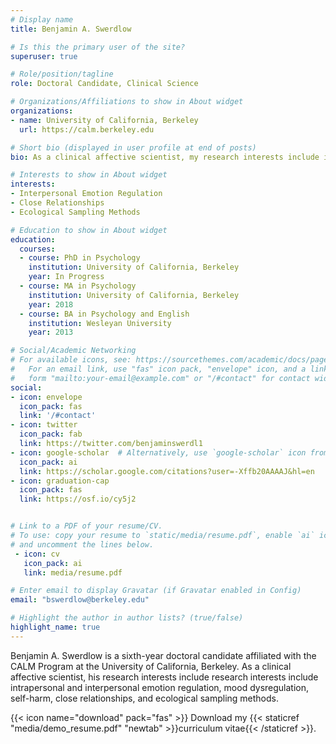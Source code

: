 ```yaml
---
# Display name
title: Benjamin A. Swerdlow

# Is this the primary user of the site?
superuser: true

# Role/position/tagline
role: Doctoral Candidate, Clinical Science

# Organizations/Affiliations to show in About widget
organizations:
- name: University of California, Berkeley
  url: https://calm.berkeley.edu

# Short bio (displayed in user profile at end of posts)
bio: As a clinical affective scientist, my research interests include intrapersonal and interpersonal emotion regulation, mood dysregulation, self-harm, close relationships, and ecological sampling methods. 

# Interests to show in About widget
interests:
- Interpersonal Emotion Regulation
- Close Relationships
- Ecological Sampling Methods

# Education to show in About widget
education:
  courses:
  - course: PhD in Psychology
    institution: University of California, Berkeley
    year: In Progress
  - course: MA in Psychology
    institution: University of California, Berkeley
    year: 2018
  - course: BA in Psychology and English
    institution: Wesleyan University
    year: 2013

# Social/Academic Networking
# For available icons, see: https://sourcethemes.com/academic/docs/page-builder/#icons
#   For an email link, use "fas" icon pack, "envelope" icon, and a link in the
#   form "mailto:your-email@example.com" or "/#contact" for contact widget.
social:
- icon: envelope
  icon_pack: fas
  link: '/#contact'
- icon: twitter
  icon_pack: fab
  link: https://twitter.com/benjaminswerdl1
- icon: google-scholar  # Alternatively, use `google-scholar` icon from `ai` icon pack
  icon_pack: ai
  link: https://scholar.google.com/citations?user=-Xffb20AAAAJ&hl=en
- icon: graduation-cap
  icon_pack: fas
  link: https://osf.io/cy5j2


# Link to a PDF of your resume/CV.
# To use: copy your resume to `static/media/resume.pdf`, enable `ai` icons in `params.toml`, 
# and uncomment the lines below.
 - icon: cv
   icon_pack: ai
   link: media/resume.pdf

# Enter email to display Gravatar (if Gravatar enabled in Config)
email: "bswerdlow@berkeley.edu"

# Highlight the author in author lists? (true/false)
highlight_name: true
---
```


Benjamin A. Swerdlow is a sixth-year doctoral candidate affiliated with the CALM Program at the University of California, Berkeley. As a clinical affective scientist, his research interests include research interests include intrapersonal and interpersonal emotion regulation, mood dysregulation, self-harm, close relationships, and ecological sampling methods.  

{{< icon name="download" pack="fas" >}} Download my {{< staticref "media/demo_resume.pdf" "newtab" >}}curriculum vitae{{< /staticref >}}.
